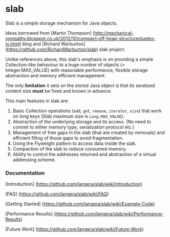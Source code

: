 slab
======

Slab is a simple storage mechanism for Java objects.

Ideas borrowed from [Martin Thompson] (http://mechanical-sympathy.blogspot.co.uk/2012/10/compact-off-heap-structurestuples-in.html) blog and [Richard Warburton] (https://github.com/RichardWarburton/slab) slab project.

Unlike references above, this slab's emphasis is on providing a simple Collection-like behaviour to a huge number of objects
(> Integer.MAX_VALUE) with reasonable performance, flexible storage abstraction and memory efficient management.

The only **limitation** it sets on the stored Java object is that its seralized content size **must** be fixed and known in advance.

This main features in slab are:

1. Basic Collection operations (`add`, `get`, `remove`, `iterator`, `size`) that work on long keys (Slab maximum size is `Long.MAX_VALUE`). 
2. Abstraction of the underlying storage and its access. (No need to commit to either memory type, serialization protocol etc.)
3. Management of free gaps in the slab (that are created by removals) and efficient filling of those gaps to avoid fragmentation. 
4. Using the Flyweight pattern to access data inside the slab.
5. Compaction of the slab to reduce consumed memory.
6. Ability to control the addresses returned and abstraction of a virtual addressing scheme. 

### Documentation

[Introduction] (https://github.com/langera/slab/wiki/Introduction)

[FAQ] (https://github.com/langera/slab/wiki/FAQ)

[Getting Started] (https://github.com/langera/slab/wiki/Example-Code)

[Performance Results] (https://github.com/langera/slab/wiki/Performance-Results)

[Future Work] (https://github.com/langera/slab/wiki/Future-Work)

    
    
    



 

 
  
